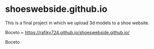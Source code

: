 # shoeswebside.github.io
This is a final project in which we upload 3d models to a shoe website.

Boceto = https://rafiky724.github.io/shoeswebside.github.io/

Boceto
